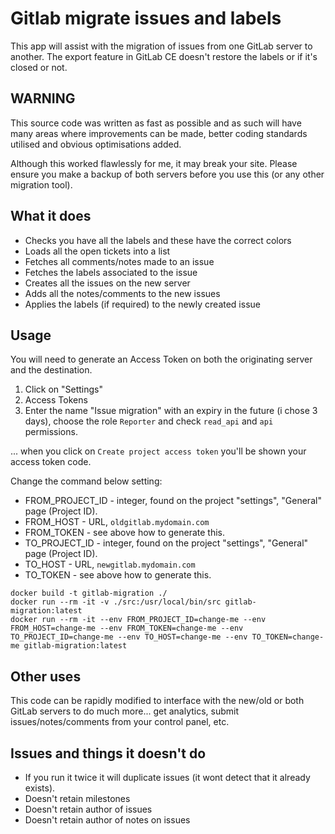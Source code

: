 # Gitlab migrate issues and labels

This app will assist with the migration of issues from one GitLab server to another. The export feature in GitLab CE doesn't restore the labels or if it's closed or not.

## WARNING

This source code was written as fast as possible and as such will have many areas where improvements can be made, better coding standards utilised and obvious optimisations added.

Although this worked flawlessly for me, it may break your site. Please ensure you make a backup of both servers before you use this (or any other migration tool).

## What it does

- Checks you have all the labels and these have the correct colors
- Loads all the open tickets into a list
- Fetches all comments/notes made to an issue
- Fetches the labels associated to the issue
- Creates all the issues on the new server
- Adds all the notes/comments to the new issues
- Applies the labels (if required) to the newly created issue

## Usage

You will need to generate an Access Token on both the originating server and the destination.

1. Click on "Settings"
2. Access Tokens
3. Enter the name "Issue migration" with an expiry in the future (i chose 3 days), choose the role `Reporter` and check `read_api` and `api` permissions.

... when you click on `Create project access token` you'll be shown your access token code.

Change the command below setting:

- FROM_PROJECT_ID - integer, found on the project "settings", "General" page (Project ID). 
- FROM_HOST - URL, `oldgitlab.mydomain.com`
- FROM_TOKEN - see above how to generate this.
- TO_PROJECT_ID - integer, found on the project "settings", "General" page (Project ID). 
- TO_HOST - URL, `newgitlab.mydomain.com`
- TO_TOKEN - see above how to generate this.

```
docker build -t gitlab-migration ./
docker run --rm -it -v ./src:/usr/local/bin/src gitlab-migration:latest
docker run --rm -it --env FROM_PROJECT_ID=change-me --env FROM_HOST=change-me --env FROM_TOKEN=change-me --env TO_PROJECT_ID=change-me --env TO_HOST=change-me --env TO_TOKEN=change-me gitlab-migration:latest
```

## Other uses

This code can be rapidly modified to interface with the new/old or both GitLab servers to do much more... get analytics, submit issues/notes/comments from your control panel, etc.

## Issues and things it doesn't do

- If you run it twice it will duplicate issues (it wont detect that it already exists).
- Doesn't retain milestones
- Doesn't retain author of issues
- Doesn't retain author of notes on issues
